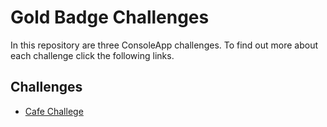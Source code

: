 # Gold Badge Challenges

In this repository are three ConsoleApp challenges. To find out more about each challenge click the following links. 

## Challenges
- [Cafe Challege](./README/Cafe_Challenge.md)